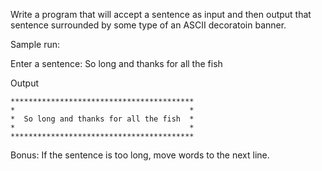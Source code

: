 <div class="md"><p>Write a program that will accept a sentence as input and then output that sentence surrounded by some type of an ASCII decoratoin banner.</p>
<p>Sample run:</p>
<p>Enter a sentence:  So long and thanks for all the fish</p>
<p>Output</p>
<pre><code>*****************************************
*                                       *
*  So long and thanks for all the fish  *
*                                       *
*****************************************
</code></pre>
<p>Bonus:  If the sentence is too long, move words to the next line.</p>
</div>
